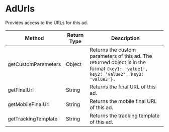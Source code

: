 # AdUrls
Provides access to the URLs for this ad.

|Method|Return Type|Description|
|-|-|-
getCustomParameters|Object|Returns the custom parameters of this ad. The returned object is in the format <code>{key1: 'value1', key2: 'value2', key3: 'value3'}.</code><br />
getFinalUrl|String|Returns the final URL of this ad.<br />
getMobileFinalUrl|String|Returns the mobile final URL of this ad.<br />
getTrackingTemplate|String|Returns the tracking template of this ad.<br />
